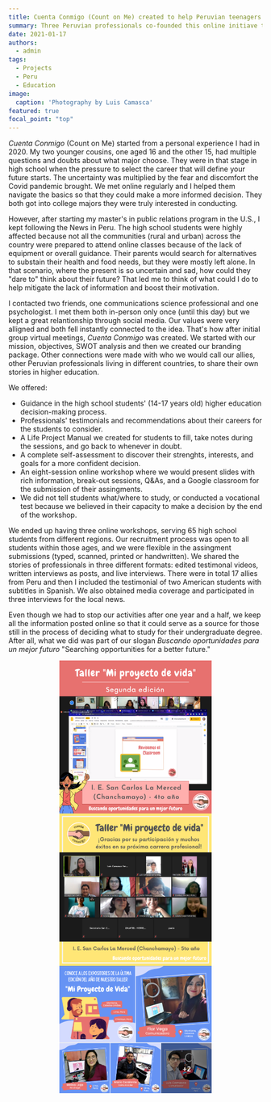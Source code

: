 ```yaml
---
title: Cuenta Conmigo (Count on Me) created to help Peruvian teenagers navigate higher education
summary: Three Peruvian professionals co-founded this online initiave that combines self-esteem, active opportunity research, and ethics in 8-week online workshops.
date: 2021-01-17
authors:
  - admin
tags:
  - Projects
  - Peru
  - Education
image:
  caption: 'Photography by Luis Camasca'
featured: true
focal_point: "top"
---
```


*Cuenta Conmigo* (Count on Me) started from a personal experience I had in 2020. My two younger cousins, one aged 16 and the other 15, had multiple questions and doubts about what major choose. They were in that stage in high school when the pressure to select the career that will define your future starts. The uncertainty was multiplied by the fear and discomfort the Covid pandemic brought. We met online regularly and I helped them navigate the basics so that they could make a more informed decision. They both got into college majors they were truly interested in conducting. 

However, after starting my master's in public relations program in the U.S., I kept following the News in Peru. The high school students were highly affected because not all the communities (rural and urban) across the country were prepared to attend online classes because of the lack of equipment or overall guidance. Their parents would search for alternatives to substain their health and food needs, but they were mostly left alone. In that scenario, where the present is so uncertain and sad, how could they "dare to" think about their future? That led me to think of what could I do to help mitigate the lack of information and boost their motivation.

I contacted two friends, one communications science professional and one psychologist. I met them both in-person only once (until this day) but we kept a great relantionship through social media. Our values were very alligned and both fell instantly connected to the idea. That's how after initial group virtual meetings, *Cuenta Conmigo* was created. We started with our mission, objectives, SWOT analysis and then we created our branding package. Other connections were made with who we would call our allies, other Peruvian professionals living in different countries, to share their own stories in higher education.

We offered:
- Guidance in the high school students' (14-17 years old) higher education decision-making process.
- Professionals' testimonials and recommendations about their careers for the students to consider.
- A Life Project Manual we created for students to fill, take notes during the sessions, and go back to whenever in doubt.
- A complete self-assessment to discover their strenghts, interests, and goals for a more confident decision.
- An eight-session online workshop where we would present slides with rich information, break-out sessions, Q&As, and a Google classroom for the submission of their assingments.
- We did not tell students what/where to study, or conducted a vocational test because we believed in their capacity to make a decision by the end of the workshop.

We ended up having three online workshops, serving 65 high school students from different regions. Our recruitment process was open to all students within those ages, and we were flexible in the assingment submissions (typed, scanned, printed or handwritten). We shared the stories of professionals in three different formats: edited testimonal videos, written interviews as posts, and live interviews. There were in total 17 allies from Peru and then I included the testimonial of two American students with subtitles in Spanish. We also obtained media coverage and participated in three interviews for the local news.

Even though we had to stop our activities after one year and a half, we keep all the information posted online so that it could serve as a source for those still in the process of deciding what to study for their undergraduate degree. After all, what we did was part of our slogan *Buscando oportunidades para un mejor futuro* "Searching opportunities for a better future." 


<div style="display: flex; justify-content: center;">
    <img src="a.jpg" alt="figure" width="60%">
</div>

<div style="display: flex; justify-content: center;">
    <img src="b.jpg" alt="figure" width="60%">
</div>

<div style="display: flex; justify-content: center;">
    <img src="c.jpg" alt="figure" width="60%">
</div>


